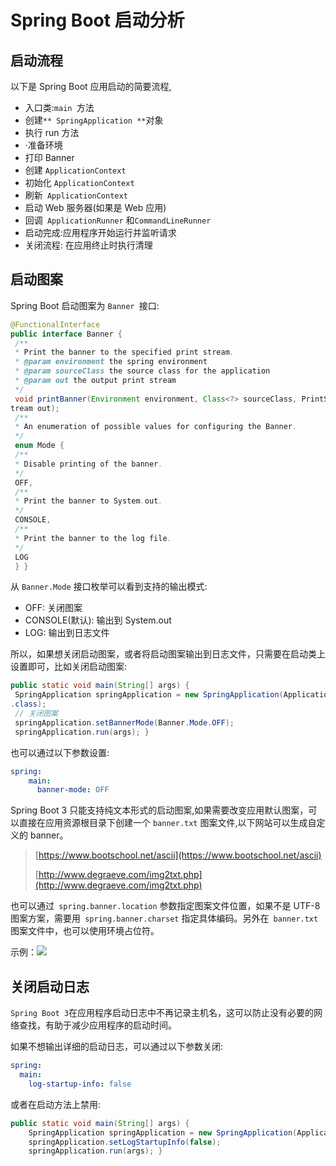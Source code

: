 # Spring Boot 启动分析

## 启动流程

以下是 Spring Boot 应用启动的简要流程,

- 入口类:`main `方法
- 创建`** SpringApplication **`对象
- 执行 run 方法
- ·准备环境
- 打印 Banner
- 创建 `ApplicationContext`
- 初始化 `ApplicationContext`
- 刷新` ApplicationContext`
- 启动 Web 服务器(如果是 Web 应用)
- 回调` ApplicationRunner` 和`CommandLineRunner`
- 启动完成:应用程序开始运行并监听请求
- 关闭流程: 在应用终止时执行清理

## 启动图案

Spring Boot 启动图案为 `Banner `接口:

```java
@FunctionalInterface
public interface Banner {
 /**
 * Print the banner to the specified print stream.
 * @param environment the spring environment
 * @param sourceClass the source class for the application
 * @param out the output print stream
 */
 void printBanner(Environment environment, Class<?> sourceClass, PrintS
tream out);
 /**
 * An enumeration of possible values for configuring the Banner.
 */
 enum Mode {
 /**
 * Disable printing of the banner.
 */
 OFF,
 /**
 * Print the banner to System.out.
 */
 CONSOLE,
 /**
 * Print the banner to the log file.
 */
 LOG
 } }
```

从 `Banner.Mode` 接口枚举可以看到支持的输出模式:

- OFF: 关闭图案
- CONSOLE(默认): 输出到 System.out
- LOG: 输出到日志文件

所以，如果想关闭启动图案，或者将启动图案输出到日志文件，只需要在启动类上设置即可，比如关闭启动图案:

```java
public static void main(String[] args) {
 SpringApplication springApplication = new SpringApplication(Application
.class);
 // 关闭图案
 springApplication.setBannerMode(Banner.Mode.OFF);
 springApplication.run(args); }
```

也可以通过以下参数设置:

```yaml
spring:
	main:
	  banner-mode: OFF
```

Spring Boot 3 只能支持纯文本形式的启动图案,如果需要改变应用默认图案，可以直接在应用资源根目录下创建一个 `banner.txt` 图案文件,以下网站可以生成自定义的 banner。

> [https://www.bootschool.net/ascii](https://www.bootschool.net/ascii)
>
> [http://www.degraeve.com/img2txt.php](http://www.degraeve.com/img2txt.php)

也可以通过` spring.banner.location` 参数指定图案文件位置，如果不是 UTF-8 图案方案，需要用` spring.banner.charset` 指定具体编码。另外在` banner.txt` 图案文件中，也可以使用环境占位符。

示例：![](https://hyzhu-oss.oss-cn-hangzhou.aliyuncs.com/md/202410141245355.png)

## 关闭启动日志

`Spring Boot 3`在应用程序启动日志中不再记录主机名，这可以防止没有必要的网络查找，有助于减少应用程序的启动时间。

如果不想输出详细的启动日志，可以通过以下参数关闭:

```yaml
spring:
  main:
    log-startup-info: false
```

或者在启动方法上禁用:

```java
public static void main(String[] args) {
	SpringApplication springApplication = new SpringApplication(Application.class);
	springApplication.setLogStartupInfo(false);
	springApplication.run(args); }
```
